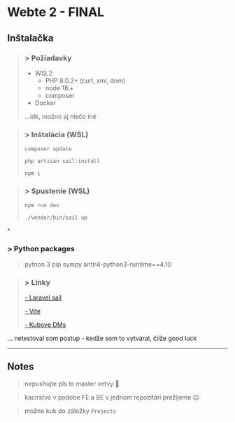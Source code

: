 # Webte 2 - FINAL

## Inštalačka

>### > Požiadavky
>- WSL2
>   - PHP 8.0.2+ (curl, xml, dom)
>   - node 18.+
>   - composer
>- Docker
>
> ...idk, možno aj niečo iné

>### > Inštalácia (WSL)
>```
>composer update
>
>php artisan sail:install
>
>npm i
>```

>### > Spustenie (WSL)
>```
>npm run dev
>```
>
>```
>./vendor/bin/sail up
>```
^
### > Python packages
>pytnon 3 
>pip
>sympy
>antlr4-python3-runtime==4.10 


>### > Linky
>[- Laravel sail](https://laravel.com/docs/10.x/sail)
>
>[- Vite](https://vitejs.dev/guide/cli.html)
>
>[- Kubove DMs](https://chat.openai.com/)

... netestoval som postup - kedže som to vytváral, čííže good luck

---

## Notes

> 
> nepushujte pls to master vetvy 💙
>

>
> kacírstvo v podobe FE a BE v jednom repozitári prežijeme :wink:
>

>
> možno kuk do záložky `Projects`
>
